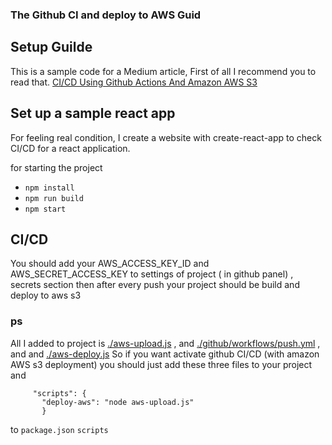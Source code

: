 ### The Github CI and deploy to AWS Guid

## Setup Guilde
This is a sample code for a Medium article, First of all I recommend you to read that.
[CI/CD Using Github Actions And Amazon AWS S3](https://medium.com/@mranjbar.z2993/ci-cd-using-github-actions-and-amazon-aws-s3-9693db13adda)

## Set up a sample react app
For feeling real condition, I create a website with create-react-app to check CI/CD for a react application.

for starting the project

* `npm install`
* `npm run build`
* `npm start`


## CI/CD
You should add your AWS_ACCESS_KEY_ID and AWS_SECRET_ACCESS_KEY to settings of project ( in github panel) , secrets section
then after every push your project should be build and deploy to aws s3

### ps

All I added to project is   [./aws-upload.js](aws-upload.js) , and [./github/workflows/push.yml](./github/workflows/push.yml) ,  and
and  [./aws-deploy.js](./aws-deploy.js) So if you want
activate github CI/CD (with amazon AWS s3 deployment)
you should just add these three files to your project and
```
     "scripts": {
       "deploy-aws": "node aws-upload.js"
       }
```

to   `package.json`  `scripts`
